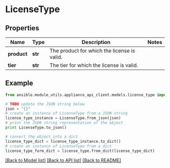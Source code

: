 # LicenseType


## Properties
Name | Type | Description | Notes
------------ | ------------- | ------------- | -------------
**product** | **str** | The product for which the license is valid. | 
**tier** | **str** | The tier for which the license is valid. | 

## Example

```python
from ansible.module_utils.appliance_api_client.models.license_type import LicenseType

# TODO update the JSON string below
json = "{}"
# create an instance of LicenseType from a JSON string
license_type_instance = LicenseType.from_json(json)
# print the JSON string representation of the object
print LicenseType.to_json()

# convert the object into a dict
license_type_dict = license_type_instance.to_dict()
# create an instance of LicenseType from a dict
license_type_form_dict = license_type.from_dict(license_type_dict)
```
[[Back to Model list]](../README.md#documentation-for-models) [[Back to API list]](../README.md#documentation-for-api-endpoints) [[Back to README]](../README.md)


